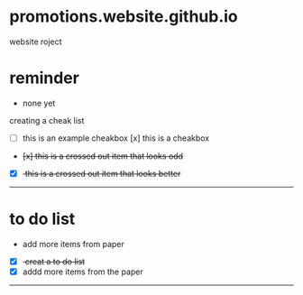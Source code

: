 # promotions.website.github.io
website roject

# reminder
- none yet

creating a cheak list
- [ ] this is an example cheakbox
[x] this is a cheakbox
- <del> [x] this is a crossed out item that looks odd </del>
- [x] <del> this is a crossed out item that looks better </del>
---


 # to do list 
- add more items from paper 
-[x] <del> creat a to do  list </del>
-[x] addd more items from the paper

---
